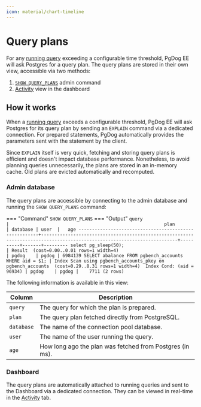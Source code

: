 ```yaml
---
icon: material/chart-timeline
---
```

# Query plans

For any [running query](active_queries.md) exceeding a configurable time threshold, PgDog EE will ask Postgres for a query plan. The query plans are stored in their own view, accessible via two methods:

1. [`SHOW QUERY_PLANS`](#admin-database) admin command
2. [Activity](active_queries.md#dashboard) view in the dashboard

## How it works

When a [running query](active_queries.md) exceeds a configurable threshold, PgDog EE will ask Postgres for its query plan by sending an `EXPLAIN` command via a dedicated connection. For prepared statements, PgDog automatically provides the parameters sent with the statement by the client.

Since `EXPLAIN` itself is very quick, fetching and storing query plans is efficient and doesn't impact database performance. Nonetheless, to avoid planning queries unnecessarily, the plans are stored in an in-memory cache. Old plans are evicted automatically and recomputed.

### Admin database

The query plans are accessible by connecting to the admin database and running the `SHOW QUERY_PLANS` command:

=== "Command"
    ```
    SHOW QUERY_PLANS
    ```
=== "Output"
    ```
                             query                         |                                                          plan                                                           | database | user  |   age
    -------------------------------------------------------+-------------------------------------------------------------------------------------------------------------------------+----------+-------+---------
     select pg_sleep(50);                                  | Result  (cost=0.00..0.01 rows=1 width=4)                                                                                | pgdog    | pgdog | 6984139
     SELECT abalance FROM pgbench_accounts WHERE aid = $1; | Index Scan using pgbench_accounts_pkey on pgbench_accounts  (cost=0.29..8.31 rows=1 width=4)  Index Cond: (aid = 96934) | pgdog    | pgdog |    7711
    (2 rows)
    ```

The following information is available in this view:

| Column | Description |
|-|-|
| `query` | The query for which the plan is prepared. |
| `plan` | The query plan fetched directly from PostgreSQL. |
| `database` | The name of the connection pool database. |
| `user` | The name of the user running the query. |
| `age` | How long ago the plan was fetched from Postgres (in ms). |

### Dashboard

The query plans are automatically attached to running queries and sent to the Dashboard via a dedicated connection. They can be viewed in real-time in the [Activity](active_queries.md#dashboard) tab.

